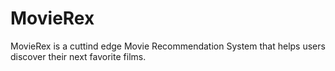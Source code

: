 # MovieRex
MovieRex is a cuttind edge Movie Recommendation System that helps users discover their next favorite films.


